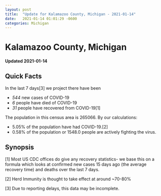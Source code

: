 ```yaml
---
layout: post
title:  "Update for Kalamazoo County, Michigan - 2021-01-14"
date:   2021-01-14 01:01:29 -0600
categories: Michigan
---
```


# Kalamazoo County, Michigan
#### Updated 2021-01-14

## Quick Facts

In the last 7 days[3] we project there have been
- *544* new cases of COVID-19
- *6* people have died of COVID-19
- *31* people have recovered from COVID-19[1]

The population in this census area is 265066. By our calculations:
- 5.05% of the population have had COVID-19.[2]
- 0.58% of the population or 1548.0 people are actively fighting the virus.

## Synopsis




[1] Most US CDC offices do give any recovery statistics- we base this on a formula which looks at confirmed new cases
15 days ago (the average recovery time) and deaths over the last 7 days.

[2] Herd Immunity is thought to take effect at around ~70-80%

[3] Due to reporting delays, this data may be incomplete.
 
    